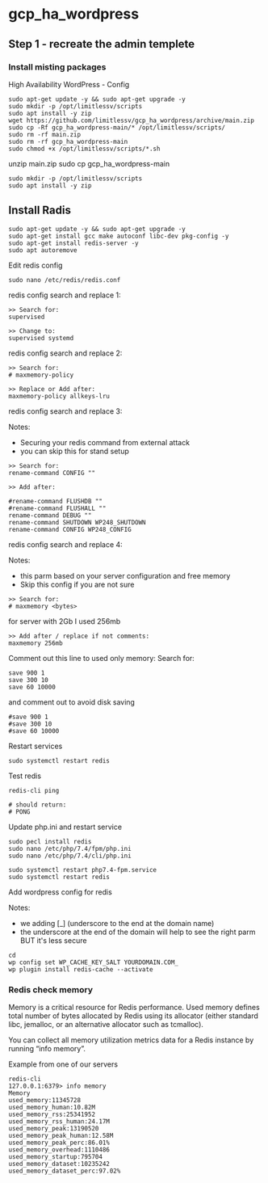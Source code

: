 # gcp_ha_wordpress

## Step 1 - recreate the admin templete
### Install misting packages

High Availability WordPress - Config
```
sudo apt-get update -y && sudo apt-get upgrade -y
sudo mkdir -p /opt/limitlessv/scripts
sudo apt install -y zip
wget https://github.com/limitlessv/gcp_ha_wordpress/archive/main.zip
sudo cp -Rf gcp_ha_wordpress-main/* /opt/limitlessv/scripts/
sudo rm -rf main.zip
sudo rm -rf gcp_ha_wordpress-main
sudo chmod +x /opt/limitlessv/scripts/*.sh

```
unzip main.zip
sudo cp gcp_ha_wordpress-main

```
sudo mkdir -p /opt/limitlessv/scripts
sudo apt install -y zip
```

## Install Radis
```
sudo apt-get update -y && sudo apt-get upgrade -y
sudo apt-get install gcc make autoconf libc-dev pkg-config -y
sudo apt-get install redis-server -y
sudo apt autoremove

```

Edit redis config
```
sudo nano /etc/redis/redis.conf
```
redis config search and replace 1:
```
>> Search for:
supervised

>> Change to:
supervised systemd
```
redis config search and replace 2:
```
>> Search for:
# maxmemory-policy

>> Replace or Add after:
maxmemory-policy allkeys-lru
```

redis config search and replace 3:

Notes:
* Securing your redis command from external attack
* you can skip this for stand setup
```
>> Search for:
rename-command CONFIG ""

>> Add after:

#rename-command FLUSHDB ""
#rename-command FLUSHALL ""
rename-command DEBUG ""
rename-command SHUTDOWN WP248_SHUTDOWN
rename-command CONFIG WP248_CONFIG
```
redis config search and replace 4:

Notes:
* this parm based on your server configuration and free memory
* Skip this config if you are not sure
```
>> Search for:
# maxmemory <bytes>
```
for server with 2Gb I used 256mb
```
>> Add after / replace if not comments:
maxmemory 256mb
```

Comment out this line to used only memory:
Search for: 
```
save 900 1
save 300 10
save 60 10000
```
and comment out to avoid disk saving
```
#save 900 1
#save 300 10
#save 60 10000
```


Restart services
```
sudo systemctl restart redis
```
Test redis
```
redis-cli ping

# should return:
# PONG
```

Update php.ini and restart service
```
sudo pecl install redis
sudo nano /etc/php/7.4/fpm/php.ini
sudo nano /etc/php/7.4/cli/php.ini

sudo systemctl restart php7.4-fpm.service
sudo systemctl restart redis

```
Add wordpress config for redis

Notes:
* we adding [_] (underscore to the end at the domain name)
* the underscore at the end of the domain will help to see the right parm 
BUT it's less secure
```
cd 
wp config set WP_CACHE_KEY_SALT YOURDOMAIN.COM_
wp plugin install redis-cache --activate
```

### Redis check memory
Memory is a critical resource for Redis performance. Used memory defines total number of bytes allocated by Redis using its allocator (either standard libc, jemalloc, or an alternative allocator such as tcmalloc).

You can collect all memory utilization metrics data for a Redis instance by running “info memory”.

Example from one of our servers
 ```
redis-cli
127.0.0.1:6379> info memory
Memory
used_memory:11345728
used_memory_human:10.82M
used_memory_rss:25341952
used_memory_rss_human:24.17M
used_memory_peak:13190520
used_memory_peak_human:12.58M
used_memory_peak_perc:86.01%
used_memory_overhead:1110486
used_memory_startup:795704
used_memory_dataset:10235242
used_memory_dataset_perc:97.02%
```
